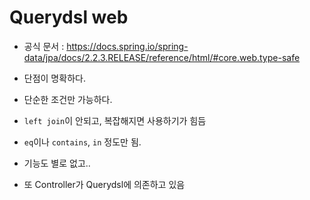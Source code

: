 # Querydsl web
- 공식 문서 : https://docs.spring.io/spring-data/jpa/docs/2.2.3.RELEASE/reference/html/#core.web.type-safe

- 단점이 명확하다.
- 단순한 조건만 가능하다.
- `left join`이 안되고, 복잡해지면 사용하기가 힘듬
- `eq`이나 `contains`, `in` 정도만 됨.
- 기능도 별로 없고..
- 또 Controller가 Querydsl에 의존하고 있음